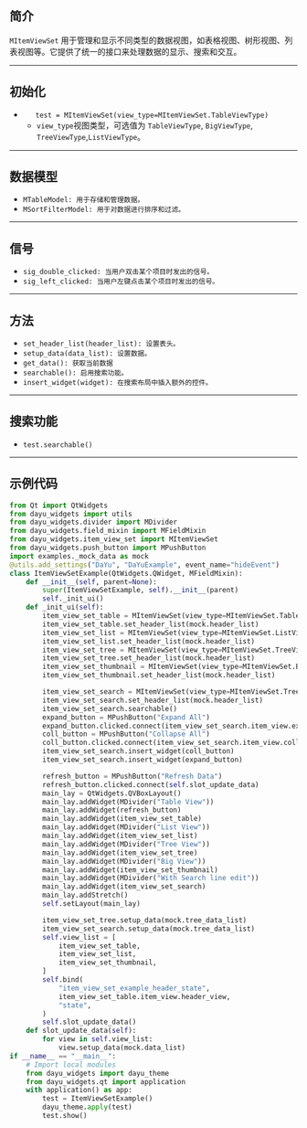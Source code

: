 ## 简介
`MItemViewSet` 用于管理和显示不同类型的数据视图，如表格视图、树形视图、列表视图等。它提供了统一的接口来处理数据的显示、搜索和交互。
******
## 初始化
  - `   test = MItemViewSet(view_type=MItemViewSet.TableViewType)`
    - `view_type`视图类型，可选值为 `TableViewType`, `BigViewType`, `TreeViewType`,`ListViewType`。
********
## 数据模型
  - `MTableModel: 用于存储和管理数据。`
  - `MSortFilterModel: 用于对数据进行排序和过滤。`
******
## 信号
  - `sig_double_clicked: 当用户双击某个项目时发出的信号。`
  - `sig_left_clicked: 当用户左键点击某个项目时发出的信号。`
******
## 方法
  - `set_header_list(header_list): 设置表头。`
  - `setup_data(data_list): 设置数据。`
  - `get_data(): 获取当前数据`
  - `searchable(): 启用搜索功能。`
  - `insert_widget(widget): 在搜索布局中插入额外的控件。`
******
## 搜索功能
  - `test.searchable()`
******
## 示例代码

```python
from Qt import QtWidgets
from dayu_widgets import utils
from dayu_widgets.divider import MDivider
from dayu_widgets.field_mixin import MFieldMixin
from dayu_widgets.item_view_set import MItemViewSet
from dayu_widgets.push_button import MPushButton
import examples._mock_data as mock
@utils.add_settings("DaYu", "DaYuExample", event_name="hideEvent")
class ItemViewSetExample(QtWidgets.QWidget, MFieldMixin):
    def __init__(self, parent=None):
        super(ItemViewSetExample, self).__init__(parent)
        self._init_ui()
    def _init_ui(self):
        item_view_set_table = MItemViewSet(view_type=MItemViewSet.TableViewType)
        item_view_set_table.set_header_list(mock.header_list)
        item_view_set_list = MItemViewSet(view_type=MItemViewSet.ListViewType)
        item_view_set_list.set_header_list(mock.header_list)
        item_view_set_tree = MItemViewSet(view_type=MItemViewSet.TreeViewType)
        item_view_set_tree.set_header_list(mock.header_list)
        item_view_set_thumbnail = MItemViewSet(view_type=MItemViewSet.BigViewType)
        item_view_set_thumbnail.set_header_list(mock.header_list)

        item_view_set_search = MItemViewSet(view_type=MItemViewSet.TreeViewType)
        item_view_set_search.set_header_list(mock.header_list)
        item_view_set_search.searchable()
        expand_button = MPushButton("Expand All")
        expand_button.clicked.connect(item_view_set_search.item_view.expandAll)
        coll_button = MPushButton("Collapse All")
        coll_button.clicked.connect(item_view_set_search.item_view.collapseAll)
        item_view_set_search.insert_widget(coll_button)
        item_view_set_search.insert_widget(expand_button)

        refresh_button = MPushButton("Refresh Data")
        refresh_button.clicked.connect(self.slot_update_data)
        main_lay = QtWidgets.QVBoxLayout()
        main_lay.addWidget(MDivider("Table View"))
        main_lay.addWidget(refresh_button)
        main_lay.addWidget(item_view_set_table)
        main_lay.addWidget(MDivider("List View"))
        main_lay.addWidget(item_view_set_list)
        main_lay.addWidget(MDivider("Tree View"))
        main_lay.addWidget(item_view_set_tree)
        main_lay.addWidget(MDivider("Big View"))
        main_lay.addWidget(item_view_set_thumbnail)
        main_lay.addWidget(MDivider("With Search line edit"))
        main_lay.addWidget(item_view_set_search)
        main_lay.addStretch()
        self.setLayout(main_lay)

        item_view_set_tree.setup_data(mock.tree_data_list)
        item_view_set_search.setup_data(mock.tree_data_list)
        self.view_list = [
            item_view_set_table,
            item_view_set_list,
            item_view_set_thumbnail,
        ]
        self.bind(
            "item_view_set_example_header_state",
            item_view_set_table.item_view.header_view,
            "state",
        )
        self.slot_update_data()
    def slot_update_data(self):
        for view in self.view_list:
            view.setup_data(mock.data_list)
if __name__ == "__main__":
    # Import local modules
    from dayu_widgets import dayu_theme
    from dayu_widgets.qt import application
    with application() as app:
        test = ItemViewSetExample()
        dayu_theme.apply(test)
        test.show()
```